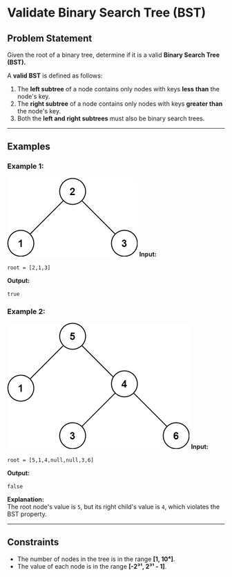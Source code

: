 # Validate Binary Search Tree (BST)

## Problem Statement

Given the root of a binary tree, determine if it is a valid **Binary Search Tree (BST).**

A **valid BST** is defined as follows:

1. The **left subtree** of a node contains only nodes with keys **less than** the node's key.
2. The **right subtree** of a node contains only nodes with keys **greater than** the node's key.
3. Both the **left and right subtrees** must also be binary search trees.

---

## Examples

### Example 1:
![alt text](image.png)
**Input:**  
```plaintext
root = [2,1,3]
```
**Output:**  
```plaintext
true
```

### Example 2:
![alt text](image-1.png)
**Input:**  
```plaintext
root = [5,1,4,null,null,3,6]
```
**Output:**  
```plaintext
false
```
**Explanation:**  
The root node's value is `5`, but its right child's value is `4`, which violates the BST property.

---

## Constraints

- The number of nodes in the tree is in the range **[1, 10⁴]**.
- The value of each node is in the range **[-2³¹, 2³¹ - 1]**.

